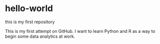 # hello-world
this is my first repository

This is my first attempt on GitHub. I want to learn Python and R as a way to begin some data analytics at work.
